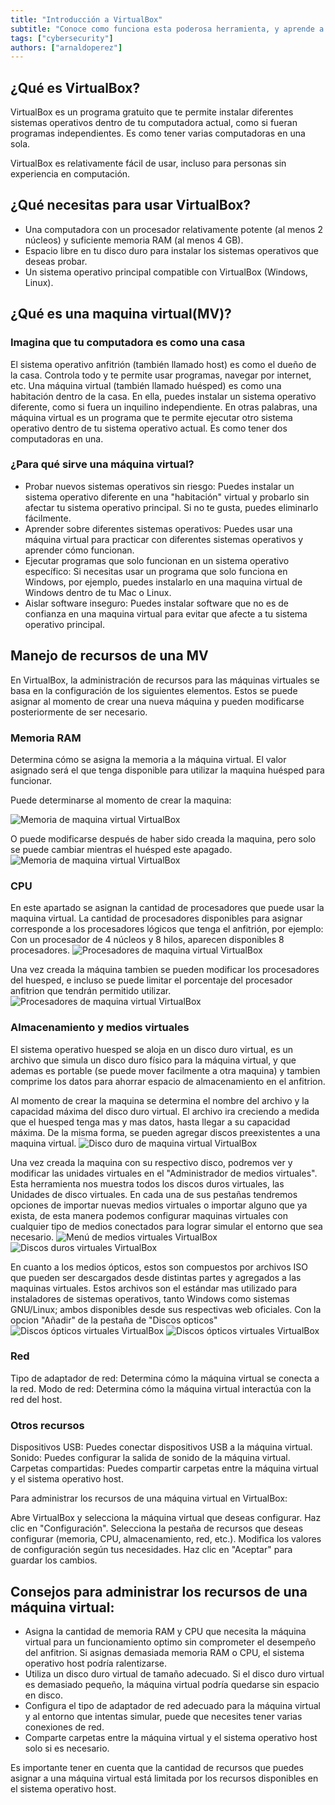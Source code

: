 ```yaml
---
title: "Introducción a VirtualBox"
subtitle: "Conoce como funciona esta poderosa herramienta, y aprende a crear una maquina virtual."
tags: ["cybersecurity"]
authors: ["arnaldoperez"]
---
```


## ¿Qué es VirtualBox?

VirtualBox es un programa gratuito que te permite instalar diferentes sistemas operativos dentro de tu computadora actual, como si fueran programas independientes. Es como tener varias computadoras en una sola.

VirtualBox es relativamente fácil de usar, incluso para personas sin experiencia en computación.

## ¿Qué necesitas para usar VirtualBox?

- Una computadora con un procesador relativamente potente (al menos 2 núcleos) y suficiente memoria RAM (al menos 4 GB).
- Espacio libre en tu disco duro para instalar los sistemas operativos que deseas probar.
- Un sistema operativo principal compatible con VirtualBox (Windows, Linux).

## ¿Qué es una maquina virtual(MV)?

### Imagina que tu computadora es como una casa

El sistema operativo anfitrión (también llamado host) es como el dueño de la casa. Controla todo y te permite usar programas, navegar por internet, etc.
Una máquina virtual (también llamado huésped) es como una habitación dentro de la casa. En ella, puedes instalar un sistema operativo diferente, como si fuera un inquilino independiente.
En otras palabras, una máquina virtual es un programa que te permite ejecutar otro sistema operativo dentro de tu sistema operativo actual. Es como tener dos computadoras en una.

### ¿Para qué sirve una máquina virtual?

- Probar nuevos sistemas operativos sin riesgo: Puedes instalar un sistema operativo diferente en una "habitación" virtual y probarlo sin afectar tu sistema operativo principal. Si no te gusta, puedes eliminarlo fácilmente.
- Aprender sobre diferentes sistemas operativos: Puedes usar una máquina virtual para practicar con diferentes sistemas operativos y aprender cómo funcionan.
- Ejecutar programas que solo funcionan en un sistema operativo específico: Si necesitas usar un programa que solo funciona en Windows, por ejemplo, puedes instalarlo en una maquina virtual de Windows dentro de tu Mac o Linux.
- Aislar software inseguro: Puedes instalar software que no es de confianza en una maquina virtual para evitar que afecte a tu sistema operativo principal.

## Manejo de recursos de una MV

En VirtualBox, la administración de recursos para las máquinas virtuales se basa en la configuración de los siguientes elementos. Estos se puede asignar al momento de crear una nueva máquina y pueden modificarse posteriormente de ser necesario.

### Memoria RAM

Determina cómo se asigna la memoria a la máquina virtual. El valor asignado será el que tenga disponible para utilizar la maquina huésped para funcionar. 

Puede determinarse al momento de crear la maquina:

![Memoria de maquina virtual VirtualBox](/assets/vb-memoria.png)

O puede modificarse después de haber sido creada la maquina, pero solo se puede cambiar mientras el huésped este apagado.
![Memoria de maquina virtual VirtualBox](/assets/vb-maquina-config-memoria.png)

### CPU

En este apartado se asignan la cantidad de procesadores que puede usar la maquina virtual. La cantidad de procesadores disponibles para asignar corresponde a los procesadores lógicos que tenga el anfitrión, por ejemplo: Con un procesador de 4 núcleos y 8 hilos, aparecen disponibles 8 procesadores.
![Procesadores de maquina virtual VirtualBox](/assets/vb-maquina-creacion-cpu.png)

Una vez creada la máquina tambien se pueden modificar los procesadores del huesped, e incluso se puede limitar el porcentaje del procesador anfitrion que tendrán permitido utilizar.
![Procesadores de maquina virtual VirtualBox](/assets/vb-maquina-config-memoria-cpu.png)

### Almacenamiento y medios virtuales

El sistema operativo huesped se aloja en un disco duro virtual, es un archivo que simula un disco duro físico para la máquina virtual, y que ademas es portable (se puede mover facilmente a otra maquina) y tambien comprime los datos para ahorrar espacio de almacenamiento en el anfitrion.

Al momento de crear la maquina se determina el nombre del archivo y la capacidad máxima del disco duro virtual. El archivo ira creciendo a medida que el huesped tenga mas y mas datos, hasta llegar a su capacidad máxima. De la misma forma, se pueden agregar discos preexistentes a una maquina virtual.
![Disco duro de maquina virtual VirtualBox](/assets/vb-maquina-creacion-dd.png)

Una vez creada la maquina con su respectivo disco, podremos ver y modificar las unidades virtuales en el "Administrador de medios virtuales". Esta herramienta nos muestra todos los discos duros virtuales, las Unidades de disco virtuales. En cada una de sus pestañas tendremos opciones de importar nuevas medios virtuales o importar alguno que ya exista, de esta manera podemos configurar maquinas virtuales con cualquier tipo de medios conectados para lograr simular el entorno que sea necesario.
![Menú de medios virtuales VirtualBox](/assets/vb-menu-virtual-media.png)
![Discos duros virtuales VirtualBox](/assets/vb-virtual-media-drives.png)

En cuanto a los medios ópticos, estos son compuestos por archivos ISO que pueden ser descargados desde distintas partes y agregados a las maquinas virtuales. Estos archivos son el estándar mas utilizado para instaladores de sistemas operativos, tanto Windows como sistemas GNU/Linux; ambos disponibles desde sus respectivas web oficiales. Con la opcion "Añadir" de la pestaña de "Discos opticos"
![Discos ópticos virtuales VirtualBox](/assets/vb-virtual-media-optical.png)
![Discos ópticos virtuales VirtualBox](/assets/vb-maquina-config-optical-es.png)

### Red

Tipo de adaptador de red: Determina cómo la máquina virtual se conecta a la red.
Modo de red: Determina cómo la máquina virtual interactúa con la red del host.

### Otros recursos

Dispositivos USB: Puedes conectar dispositivos USB a la máquina virtual.
Sonido: Puedes configurar la salida de sonido de la máquina virtual.
Carpetas compartidas: Puedes compartir carpetas entre la máquina virtual y el sistema operativo host.

Para administrar los recursos de una máquina virtual en VirtualBox:

Abre VirtualBox y selecciona la máquina virtual que deseas configurar.
Haz clic en "Configuración".
Selecciona la pestaña de recursos que deseas configurar (memoria, CPU, almacenamiento, red, etc.).
Modifica los valores de configuración según tus necesidades.
Haz clic en "Aceptar" para guardar los cambios.

## Consejos para administrar los recursos de una máquina virtual:

- Asigna la cantidad de memoria RAM y CPU que necesita la máquina virtual para un funcionamiento optimo sin comprometer el desempeño del anfitrion. Si asignas demasiada memoria RAM o CPU, el sistema operativo host podría ralentizarse.
- Utiliza un disco duro virtual de tamaño adecuado. Si el disco duro virtual es demasiado pequeño, la máquina virtual podría quedarse sin espacio en disco.
- Configura el tipo de adaptador de red adecuado para la máquina virtual y al entorno que intentas simular, puede que necesites tener varias conexiones de red.
- Comparte carpetas entre la máquina virtual y el sistema operativo host solo si es necesario.

Es importante tener en cuenta que la cantidad de recursos que puedes asignar a una máquina virtual está limitada por los recursos disponibles en el sistema operativo host.
